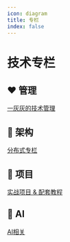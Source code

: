 ```yaml
---
icon: diagram
title: 专栏
index: false
---
```


# 技术专栏

## ❤️ 管理

[一灰灰的技术管理](tech/manager)

## 📝 架构

[分布式专栏](arch/)


## 🏪 项目

[实战项目 & 配套教程](app/)

## 🤖 AI

[AI相关](ai/)
